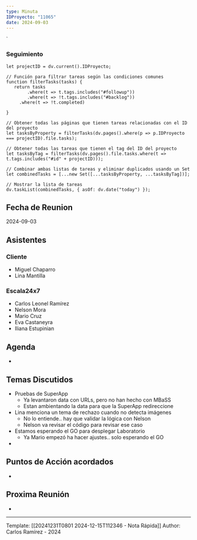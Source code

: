 ```yaml
---
type: Minuta
IDProyecto: "11065"
date: 2024-09-03
---
```

`

### Seguimiento

```dataviewjs
let projectID = dv.current().IDProyecto;

// Función para filtrar tareas según las condiciones comunes
function filterTasks(tasks) {
   return tasks
        .where(t => t.tags.includes("#followup"))
        .where(t => !t.tags.includes("#backlog"))
     .where(t => !t.completed)
        
}

// Obtener todas las páginas que tienen tareas relacionadas con el ID del proyecto
let tasksByProperty = filterTasks(dv.pages().where(p => p.IDProyecto === projectID).file.tasks);

// Obtener todas las tareas que tienen el tag del ID del proyecto
let tasksByTag = filterTasks(dv.pages().file.tasks.where(t => t.tags.includes("#id" + projectID)));

// Combinar ambas listas de tareas y eliminar duplicados usando un Set
let combinedTasks = [...new Set([...tasksByProperty, ...tasksByTag])];

// Mostrar la lista de tareas
dv.taskList(combinedTasks, { asOf: dv.date("today") });
 ```
## Fecha de Reunion
2024-09-03

## Asistentes

### Cliente
* Miguel Chaparro
* Lina Mantilla
### Escala24x7
- Carlos Leonel Ramírez
- Nelson Mora
- Mario Cruz
- Eva Castaneyra
- Iliana Estupinian

## Agenda
* 
## Temas Discutidos
*  Pruebas de SuperApp
	* Ya levantaron data con URLs, pero no han hecho con MBaSS
	* Estan ambientando la data para que la SuperApp redireccione
* Lina menciona un tema de rechazo cuando no detecta imágenes
	* No lo entiende.. hay que validar la lógica con Nelson
	* Nelson va revisar el código para revisar ese caso
* Estamos esperando el GO para desplegar Laboratorio
	* Ya Mario empezó ha hacer ajustes.. solo esperando el GO
* 

## Puntos de Acción acordados
- 

## Proxima Reunión
*   

---
Template: [[20241231T0801 2024-12-15T112346 - Nota Rápida]]
Author: Carlos Ramírez - 2024
